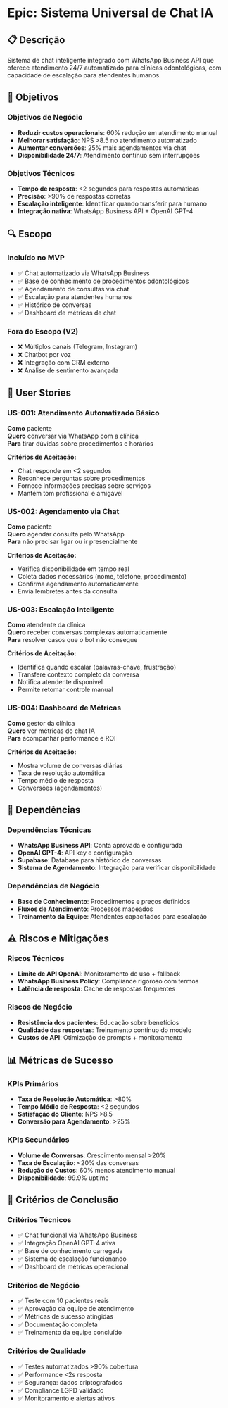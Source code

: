 # Epic: Sistema Universal de Chat IA

## 📋 Descrição

Sistema de chat inteligente integrado com WhatsApp Business API que oferece atendimento 24/7 automatizado para clínicas odontológicas, com capacidade de escalação para atendentes humanos.

## 🎯 Objetivos

### Objetivos de Negócio

- **Reduzir custos operacionais**: 60% redução em atendimento manual
- **Melhorar satisfação**: NPS >8.5 no atendimento automatizado
- **Aumentar conversões**: 25% mais agendamentos via chat
- **Disponibilidade 24/7**: Atendimento contínuo sem interrupções

### Objetivos Técnicos

- **Tempo de resposta**: <2 segundos para respostas automáticas
- **Precisão**: >90% de respostas corretas
- **Escalação inteligente**: Identificar quando transferir para humano
- **Integração nativa**: WhatsApp Business API + OpenAI GPT-4

## 🔍 Escopo

### Incluído no MVP

- ✅ Chat automatizado via WhatsApp Business
- ✅ Base de conhecimento de procedimentos odontológicos
- ✅ Agendamento de consultas via chat
- ✅ Escalação para atendentes humanos
- ✅ Histórico de conversas
- ✅ Dashboard de métricas de chat

### Fora do Escopo (V2)

- ❌ Múltiplos canais (Telegram, Instagram)
- ❌ Chatbot por voz
- ❌ Integração com CRM externo
- ❌ Análise de sentimento avançada

## 📖 User Stories

### US-001: Atendimento Automatizado Básico

**Como** paciente\
**Quero** conversar via WhatsApp com a clínica\
**Para** tirar dúvidas sobre procedimentos e horários

**Critérios de Aceitação:**

- Chat responde em <2 segundos
- Reconhece perguntas sobre procedimentos
- Fornece informações precisas sobre serviços
- Mantém tom profissional e amigável

### US-002: Agendamento via Chat

**Como** paciente\
**Quero** agendar consulta pelo WhatsApp\
**Para** não precisar ligar ou ir presencialmente

**Critérios de Aceitação:**

- Verifica disponibilidade em tempo real
- Coleta dados necessários (nome, telefone, procedimento)
- Confirma agendamento automaticamente
- Envia lembretes antes da consulta

### US-003: Escalação Inteligente

**Como** atendente da clínica\
**Quero** receber conversas complexas automaticamente\
**Para** resolver casos que o bot não consegue

**Critérios de Aceitação:**

- Identifica quando escalar (palavras-chave, frustração)
- Transfere contexto completo da conversa
- Notifica atendente disponível
- Permite retomar controle manual

### US-004: Dashboard de Métricas

**Como** gestor da clínica\
**Quero** ver métricas do chat IA\
**Para** acompanhar performance e ROI

**Critérios de Aceitação:**

- Mostra volume de conversas diárias
- Taxa de resolução automática
- Tempo médio de resposta
- Conversões (agendamentos)

## 🔗 Dependências

### Dependências Técnicas

- **WhatsApp Business API**: Conta aprovada e configurada
- **OpenAI GPT-4**: API key e configuração
- **Supabase**: Database para histórico de conversas
- **Sistema de Agendamento**: Integração para verificar disponibilidade

### Dependências de Negócio

- **Base de Conhecimento**: Procedimentos e preços definidos
- **Fluxos de Atendimento**: Processos mapeados
- **Treinamento da Equipe**: Atendentes capacitados para escalação

## ⚠️ Riscos e Mitigações

### Riscos Técnicos

- **Limite de API OpenAI**: Monitoramento de uso + fallback
- **WhatsApp Business Policy**: Compliance rigoroso com termos
- **Latência de resposta**: Cache de respostas frequentes

### Riscos de Negócio

- **Resistência dos pacientes**: Educação sobre benefícios
- **Qualidade das respostas**: Treinamento contínuo do modelo
- **Custos de API**: Otimização de prompts + monitoramento

## 📊 Métricas de Sucesso

### KPIs Primários

- **Taxa de Resolução Automática**: >80%
- **Tempo Médio de Resposta**: <2 segundos
- **Satisfação do Cliente**: NPS >8.5
- **Conversão para Agendamento**: >25%

### KPIs Secundários

- **Volume de Conversas**: Crescimento mensal >20%
- **Taxa de Escalação**: <20% das conversas
- **Redução de Custos**: 60% menos atendimento manual
- **Disponibilidade**: 99.9% uptime

## 🚀 Critérios de Conclusão

### Critérios Técnicos

- ✅ Chat funcional via WhatsApp Business
- ✅ Integração OpenAI GPT-4 ativa
- ✅ Base de conhecimento carregada
- ✅ Sistema de escalação funcionando
- ✅ Dashboard de métricas operacional

### Critérios de Negócio

- ✅ Teste com 10 pacientes reais
- ✅ Aprovação da equipe de atendimento
- ✅ Métricas de sucesso atingidas
- ✅ Documentação completa
- ✅ Treinamento da equipe concluído

### Critérios de Qualidade

- ✅ Testes automatizados >90% cobertura
- ✅ Performance <2s resposta
- ✅ Segurança: dados criptografados
- ✅ Compliance LGPD validado
- ✅ Monitoramento e alertas ativos
